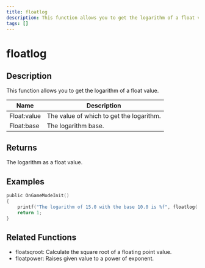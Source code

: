 ```yaml
---
title: floatlog
description: This function allows you to get the logarithm of a float value.
tags: []
---
```


# floatlog

## Description

This function allows you to get the logarithm of a float value.

| Name        | Description                              |
| ----------- | ---------------------------------------- |
| Float:value | The value of which to get the logarithm. |
| Float:base  | The logarithm base.                      |

## Returns

The logarithm as a float value.

## Examples

```c
public OnGameModeInit()
{
    printf("The logarithm of 15.0 with the base 10.0 is %f", floatlog( 15.0, 10.0 ));
    return 1;
}
```

## Related Functions

- floatsqroot: Calculate the square root of a floating point value.
- floatpower: Raises given value to a power of exponent.
